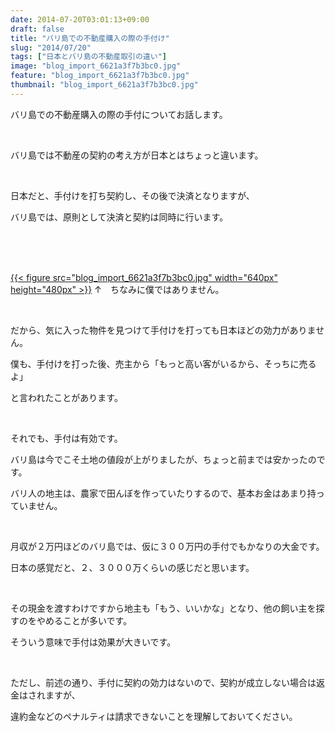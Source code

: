 ```yaml
---
date: 2014-07-20T03:01:13+09:00
draft: false
title: "バリ島での不動産購入の際の手付け"
slug: "2014/07/20"
tags: ["日本とバリ島の不動産取引の違い"]
image: "blog_import_6621a3f7b3bc0.jpg"
feature: "blog_import_6621a3f7b3bc0.jpg"
thumbnail: "blog_import_6621a3f7b3bc0.jpg"
---
```

<p>バリ島での不動産購入の際の手付についてお話します。</p><br/><p>バリ島では不動産の契約の考え方が日本とはちょっと違います。</p><br/><p>日本だと、手付けを打ち契約し、その後で決済となりますが、</p><p>バリ島では、原則として決済と契約は同時に行います。</p><br/><br/><p><a href="o0640048013020615644.jpg"><br/></a><a href="blog_import_6621a3f8c542f.jpg">{{< figure src="blog_import_6621a3f7b3bc0.jpg" width="640px" height="480px" >}}</a> <a href="o0640048013020615644.jpg"></a>↑　ちなみに僕ではありません。<br/></p><br/><p>だから、気に入った物件を見つけて手付けを打っても日本ほどの効力がありません。</p><p>僕も、手付けを打った後、売主から「もっと高い客がいるから、そっちに売るよ」</p><p>と言われたことがあります。</p><p><br/></p><p>それでも、手付は有効です。</p><p>バリ島は今でこそ土地の値段が上がりましたが、ちょっと前までは安かったのです。</p><p>バリ人の地主は、農家で田んぼを作っていたりするので、基本お金はあまり持っていません。</p><p><br/></p><p>月収が２万円ほどのバリ島では、仮に３００万円の手付でもかなりの大金です。</p><p>日本の感覚だと、２、３０００万くらいの感じだと思います。</p><p><br/></p><p>その現金を渡すわけですから地主も「もう、いいかな」となり、他の飼い主を探すのをやめることが多いです。</p><p>そういう意味で手付は効果が大きいです。</p><p><br/></p><p>ただし、前述の通り、手付に契約の効力はないので、契約が成立しない場合は返金はされますが、</p><p>違約金などのペナルティは請求できないことを理解しておいてください。<br/><br/></p>

